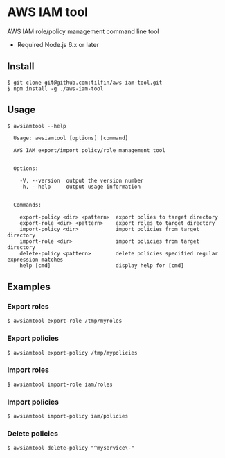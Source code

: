 # AWS IAM tool

AWS IAM role/policy management command line tool

* Required Node.js 6.x or later

## Install

```
$ git clone git@github.com:tilfin/aws-iam-tool.git
$ npm install -g ./aws-iam-tool
```

## Usage

```
$ awsiamtool --help

  Usage: awsiamtool [options] [command]

  AWS IAM export/import policy/role management tool


  Options:

    -V, --version  output the version number
    -h, --help     output usage information


  Commands:

    export-policy <dir> <pattern>  export polies to target directory
    export-role <dir> <pattern>    export roles to target directory
    import-policy <dir>            import policies from target directory
    import-role <dir>              import policies from target directory
    delete-policy <pattern>        delete policies specified regular expression matches
    help [cmd]                     display help for [cmd]
```

## Examples

### Export roles

```
$ awsiamtool export-role /tmp/myroles
```

### Export policies

```
$ awsiamtool export-policy /tmp/mypolicies
```

### Import roles

```
$ awsiamtool import-role iam/roles
```

### Import policies

```
$ awsiamtool import-policy iam/policies
```

### Delete policies

```
$ awsiamtool delete-policy "^myservice\-"
```
